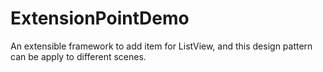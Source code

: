 ExtensionPointDemo
==================

An extensible framework to add item for ListView, and this design pattern can be apply to different scenes.

